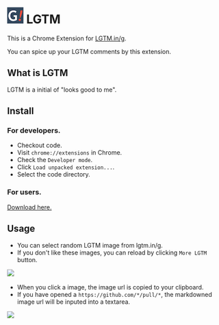 # ![](images/icon38.png) LGTM

This is a Chrome Extension for [LGTM.in/g](http://www.lgtm.in/).

You can spice up your LGTM comments by this extension.

## What is LGTM

LGTM is a initial of "looks good to me".

## Install

### For developers.

- Checkout code.
- Visit `chrome://extensions` in Chrome.
- Check the `Developer mode`.
- Click `Load unpacked extension...`.
- Select the code directory.

### For users.

[Download here.](https://chrome.google.com/webstore/detail/lgtm/oeacdmeoegfagkmiecjjikpfgebmalof?hl=ja&gl=JP)

## Usage

- You can select random LGTM image from lgtm.in/g.
- If you don't like these images, you can reload by clicking `More LGTM` button.

![](http://blog.monochromegane.com/images/2013/12/LGTM_screenshot.png)

- When you click a image, the image url is copied to your clipboard.
- If you have opened a `https://github.com/*/pull/*`, the markdowned image url will be inputed into a textarea.

![](http://blog.monochromegane.com/images/2013/12/LGTM_comment.png)

